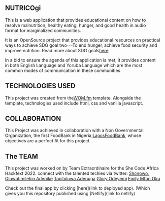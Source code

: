 ## NUTRICOgi
 This is a web application that provides educational content on how to resolve malnutrition, healthy eating, 
 hunger, and good health in audio format for marginalized communities.
 
 It is an OpenSource project that provides educational resources on practical ways to achieve SDG goal two---To end 
 hunger, achieve food security and improve nutrition. Read more about SDG goals[here](https://sdgs.un.org/)

 In a bid to ensure the agenda of  this application is met, it provides content in both English Language and Yoruba Language which are the most common modes of communication in these communities.

 ## TECHNOLOGIES USED
 This project was created from the[WOM.fm](https://wom.fm) template. Alongside the template, technologies used include html, css and vanilla javascript.

## COLLABORATION
 This Project was achieved in collaboration with a Non Governmental Organization, the first FoodBank in Nigeria,[LagosFoodBank](https://lagosfoodbank.org/), whose objectives are a perfect fit for this project.

 ## The TEAM
 This project was worked on by Team Extraordinaire for the She Code Africa Hackfext 2022.
 connect with the talented techies via twitter:
 [Shonowo, Oluwatimilehin Adenike](https://twitter.com/Adenikemie_)
 [Tanitoluwa Adenuga](https://twitter.com/adenugatani)
 [Glory Odeyemi](https://twitter.com/GloryOdeyemi)
 [Emily Mfon Oku](https://twitter.com/mfon_emily)



 Check out the final app by clicking [here](link to deployed app). (Which gives you this repository published using [Netlify](link to netlify)






<!-- # WOM.fm-Sandbox

This is a template repository for [WOM.fm](https://wom.fm). Template repositories let users generate new repositories with the same directory structure and files. It can serve as a sandbox for the development of an audio web application that can be used by local organizations to make vital knowledge and practical information accessible to marginalized, often illiterate populations. You can use the template to create an identical repository on your own GitHub account to play and learn. 

You can check out the final app by clicking [here](https://oseqorg.github.io/WOM.fm-Sandbox/). (Which gives you this repository published using [GitHub Pages](https://docs.github.com/en/pages/getting-started-with-github-pages/configuring-a-publishing-source-for-your-github-pages-site#choosing-a-publishing-source)).

If you have an account on GitHub, you can start using the template by clicking the button below.

[<img width="150" alt="use-this" src="https://user-images.githubusercontent.com/32398058/180222451-79803087-fa71-4afa-8eb7-5944aa263712.png">](https://github.com/OSEQorg/WOM.fm-Sandbox/generate)


If you need additional information about using templates you can [click here](https://docs.github.com/en/repositories/creating-and-managing-repositories/creating-a-repository-from-a-template). -->


